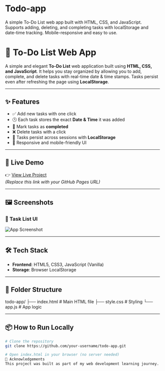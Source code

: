 # Todo-app
A simple To-Do List web app built with HTML, CSS, and JavaScript. Supports adding, deleting, and completing tasks with localStorage and date-time tracking. Mobile-responsive and easy to use.
# 📝 To-Do List Web App

A simple and elegant **To-Do List** web application built using **HTML, CSS, and JavaScript**. It helps you stay organized by allowing you to add, complete, and delete tasks with real-time date & time stamps. Tasks persist even after refreshing the page using **LocalStorage**.

---

## ✨ Features

- ✅ Add new tasks with one click
- 🕓 Each task stores the exact **Date & Time** it was added
- 🎯 Mark tasks as **completed**
- ❌ Delete tasks with a click
- 💾 Tasks persist across sessions with **LocalStorage**
- 📱 Responsive and mobile-friendly UI

---

## 🚀 Live Demo

👉 [View Live Project](https://your-username.github.io/todo-app/)  
*(Replace this link with your GitHub Pages URL)*

---

## 🖼️ Screenshots

### 🧾 Task List UI  
<img src="https://via.placeholder.com/700x350.png?text=To-Do+List+UI+Screenshot" alt="App Screenshot" />

---

## 🛠️ Tech Stack

- **Frontend**: HTML5, CSS3, JavaScript (Vanilla)
- **Storage**: Browser LocalStorage

---

## 📂 Folder Structure

todo-app/
├── index.html # Main HTML file
├── style.css # Styling
└── app.js # App logic


---

## 📦 How to Run Locally

```bash
# Clone the repository
git clone https://github.com/your-username/todo-app.git

# Open index.html in your browser (no server needed)
🙌 Acknowledgements
This project was built as part of my web development learning journey. Feel free to fork, modify, or use it for your own tasks!

